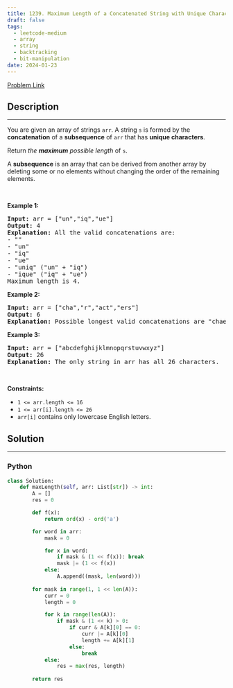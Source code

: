 ```yaml
---
title: 1239. Maximum Length of a Concatenated String with Unique Characters
draft: false
tags: 
  - leetcode-medium
  - array
  - string
  - backtracking
  - bit-manipulation
date: 2024-01-23
---
```


[Problem Link](https://leetcode.com/problems/maximum-length-of-a-concatenated-string-with-unique-characters/)

## Description

---
<p>You are given an array of strings <code>arr</code>. A string <code>s</code> is formed by the <strong>concatenation</strong> of a <strong>subsequence</strong> of <code>arr</code> that has <strong>unique characters</strong>.</p>

<p>Return <em>the <strong>maximum</strong> possible length</em> of <code>s</code>.</p>

<p>A <strong>subsequence</strong> is an array that can be derived from another array by deleting some or no elements without changing the order of the remaining elements.</p>

<p>&nbsp;</p>
<p><strong class="example">Example 1:</strong></p>

<pre>
<strong>Input:</strong> arr = [&quot;un&quot;,&quot;iq&quot;,&quot;ue&quot;]
<strong>Output:</strong> 4
<strong>Explanation:</strong> All the valid concatenations are:
- &quot;&quot;
- &quot;un&quot;
- &quot;iq&quot;
- &quot;ue&quot;
- &quot;uniq&quot; (&quot;un&quot; + &quot;iq&quot;)
- &quot;ique&quot; (&quot;iq&quot; + &quot;ue&quot;)
Maximum length is 4.
</pre>

<p><strong class="example">Example 2:</strong></p>

<pre>
<strong>Input:</strong> arr = [&quot;cha&quot;,&quot;r&quot;,&quot;act&quot;,&quot;ers&quot;]
<strong>Output:</strong> 6
<strong>Explanation:</strong> Possible longest valid concatenations are &quot;chaers&quot; (&quot;cha&quot; + &quot;ers&quot;) and &quot;acters&quot; (&quot;act&quot; + &quot;ers&quot;).
</pre>

<p><strong class="example">Example 3:</strong></p>

<pre>
<strong>Input:</strong> arr = [&quot;abcdefghijklmnopqrstuvwxyz&quot;]
<strong>Output:</strong> 26
<strong>Explanation:</strong> The only string in arr has all 26 characters.
</pre>

<p>&nbsp;</p>
<p><strong>Constraints:</strong></p>

<ul>
	<li><code>1 &lt;= arr.length &lt;= 16</code></li>
	<li><code>1 &lt;= arr[i].length &lt;= 26</code></li>
	<li><code>arr[i]</code> contains only lowercase English letters.</li>
</ul>


## Solution

---
### Python
``` py title='maximum-length-of-a-concatenated-string-with-unique-characters'
class Solution:
    def maxLength(self, arr: List[str]) -> int:
        A = []
        res = 0

        def f(x):
            return ord(x) - ord('a')

        for word in arr:
            mask = 0

            for x in word:
                if mask & (1 << f(x)): break
                mask |= (1 << f(x))
            else:
                A.append((mask, len(word)))
        
        for mask in range(1, 1 << len(A)):
            curr = 0
            length = 0

            for k in range(len(A)):
                if mask & (1 << k) > 0:
                    if curr & A[k][0] == 0:
                        curr |= A[k][0]
                        length += A[k][1]
                    else:
                        break
            else:
                res = max(res, length)
        
        return res
```


